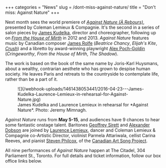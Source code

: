 +++
categories = "News"
slug = /dont-miss-against-nature/
title = "Don&#039;t miss: Against Nature"
+++

Next month sees the world premiere of [*Against Nature (À Rebours)*](http://colemanlemieux.com/portfolio/againstnature/), presented by Coleman Lemieux & Compagnie. It's the second in a series of salon pieces by [James Kudelka](http://colemanlemieux.com/company/james_kudelka/), director and choreographer, following up on [*From the House of Mirth*](https://www.youtube.com/watch?v=0TXW20BvDEc&feature=youtu.be) in 2012 and 2013. *Against Nature* features music by Canadian composer [James Rolfe](/scene/people/james-rolfe/) (*Beatrice Chancy*, *Elijah's Kite*, [*Crush*](/james-rolfe-anna-chatterton-on-creating-crush/)) and a libretto by award-winning playwright [Alex Poch-Goldin](https://www.playwrightsguild.ca/playwright/alex-poch-goldin) (*Cringeworthy*, *From the House of Mirth*, *The Shadow*). 

The work is based on the book of the same name by Joris-Karl Huysmans, about a wealthy, contrarian aesthete who has grown to despise human society. He leaves Paris and retreats to the countryside to contemplate life, rather than be a part of it.

<figure data-type="image">
![](/webhook-uploads/1461438053441/2016-04-23---James-Kudelka-Laurence-Lemieux-in-rehearsal-for-Against-Nature.jpg)
<figcaption>James Kudelka and Laurence Lemieux in rehearsal for *Against Nature*. Photo: Jeremy Mimnagh.</figcaption>
</figure>

*Against Nature* runs from **May 5-15**, and audiences have 9 chances to hear some fantastic onstage talent. Baritones [Geoffrey Sirett](/scene/people/geoffrey-sirett/) and [Alexander Dobson](/scene/people/alexander-dobson/) are joined by [Laurence Lemieux](http://colemanlemieux.com/company/laurencelemieux/), dancer and Coleman Lemieux & Compagnie co-Artistic Director, violinist Parmela Attariwala, cellist Carina Reeves, and pianist [Steven Philcox](/scene/people/steven-philcox/), of the [Canadian Art Song Project](/album-review-cloud-light/).

All nine performances of *Against Nature* happen at The Citadel, 304 Parliament St., Toronto. For full details and ticket information, follow our box office links below.

